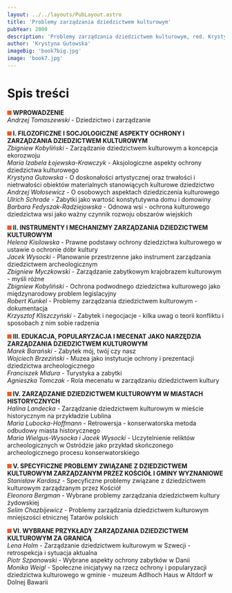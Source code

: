 ```yaml
---
layout: ../../layouts/PubLayout.astro
title: 'Problemy zarządzania dziedzictwem kulturowym'
pubYear: 2000
description: 'Problemy zarządzania dziedzictwem kulturowym, red. Krystyna Gutowska. Warszawa 2000'
author: 'Krystyna Gutowska'
imageBig: 'book7big.jpg'
image: 'book7.jpg'
---
```

<h1>Spis treści</h1>
<p><strong><img class="inline" src="/grafika/red_box.gif" width="10" height="10"> 
WPROWADZENIE</strong><br>
<em>Andrzej Tomaszewski</em> - Dziedzictwo i zarządzanie<br>
</p>
<p><strong><img class="inline" src="/grafika/red_box.gif" width="10" height="10"> 
I. FILOZOFICZNE I SOCJOLOGICZNE ASPEKTY OCHRONY I ZARZĄDZANIA 
DZIEDZICTWEM KULTUROWYM<br>
</strong><em>Zbigniew Kobyliński</em> - Zarządzanie dziedzictwem 
kulturowym a koncepcja ekorozwoju<br>
<em>Maria Izabela Łojewska-Krawczyk </em>- Aksjologiczne aspekty 
ochrony dziedzictwa kulturowego<br>
<em>Krystyna Gutowska</em> - O doskonałości artystycznej oraz 
trwałości i nietrwałości obiektów materialnych stanowiących kulturowe 
dziedzictwo<br>
<em>Andrzej Wołosewicz</em> - O osobowych aspektach dziedziczenia 
kulturowego<br>
<em>Ulrich Schrade</em> - Zabytki jako wartość konstytutywna domu 
i domowiny<br>
<em>Barbara Fedyszak-Radziejowska</em> - Odnowa wsi - ochrona 
kulturowego dziedzictwa wsi jako ważny czynnik rozwoju obszarów 
wiejskich</p>
<p><strong><img class="inline" src="/grafika/red_box.gif" width="10" height="10"> 
II. INSTRUMENTY I MECHANIZMY ZARZĄDZANIA DZIEDZICTWEM KULTUROWYM</strong><br>
<em>Helena Kisilowska</em> - Prawne podstawy ochrony dziedzictwa 
kulturowego w ustawie o ochronie dóbr kultury<br>
<em>Jacek Wysocki</em> - Planowanie przestrzenne jako instrument 
zarządzania dziedzictwem archeologicznym<br>
<em>Zbigniew Myczkowski</em> - Zarządzanie zabytkowym krajobrazem 
kulturowym - myśli różne<br>
<em>Zbigniew Kobyliński</em> - Ochrona podwodnego dziedzictwa 
kulturowego jako międzynarodowy problem legislacyjny<br>
<em>Robert Kunkel</em> - Problemy zarządzania dziedzictwem kulturowym 
- dokumentacja<br>
<em>Krzysztof Kliszczyński</em> - Zabytek i negocjacje - kilka 
uwag o teorii konfliktu i sposobach z nim sobie radzenia</p>
<p><strong><img class="inline" src="/grafika/red_box.gif" width="10" height="10"> 
III. EDUKACJA, POPULARYZACJA I MECENAT JAKO NARZĘDZIA ZARZĄDZANIA 
DZIEDZICTWEM KULTUROWYM<br>
</strong><em>Marek Barański</em> - Zabytek mój, twój czy nasz<br>
<em>Wojciech Brzeziński</em> - Muzea jako instytucje ochrony i 
prezentacji dziedzictwa archeologicznego<br>
<em>Franciszek Midura</em> - Turystyka a zabytki<br>
<em>Agnieszka Tomczak</em> - Rola mecenatu w zarządzaniu dziedzictwem 
kultury</p>
<p><strong><img class="inline" src="/grafika/red_box.gif" width="10" height="10"> 
IV. ZARZĄDZANIE DZIEDZICTWEM KULTUROWYM W MIASTACH HISTORYCZNYCH</strong><br>
<em>Halina Landecka</em> - Zarządzanie dziedzictwem kulturowym 
w mieście historycznym na przykładzie Lublina<br>
<em>Maria Lubocka-Hoffmann</em> - Retrowersja - konserwatorska 
metoda odbudowy miasta historycznego<br>
<em>Maria Wielgus-Wysocka i Jacek Wysocki</em> - Uczytelnienie 
reliktów archeologicznych w Ostródzie jako przykład skończonego 
archeologicznego procesu konserwatorskiego</p>
<p><strong><img class="inline" src="/grafika/red_box.gif" width="10" height="10"> 
V. SPECYFICZNE PROBLEMY ZWIĄZANE Z DZIEDZICTWEM KULTUROWYM ZARZĄDZANYM 
PRZEZ KOŚCIÓŁ I GMINY WYZNANIOWE<br>
</strong><em>Stanisław Kardasz</em> - Specyficzne problemy związane 
z dziedzictwem kulturowym zarządzanym przez Kościół<br>
<em>Eleonora Bergman</em> - Wybrane problemy zarządzania dziedzictwem 
kultury żydowskiej<br>
<em>Selim Chazbijewicz</em> - Problemy zarządzania dziedzictwem 
kulturowym mniejszości etnicznej Tatarów polskich</p>
<p><strong><img class="inline" src="/grafika/red_box.gif" width="10" height="10"> 
VI. WYBRANE PRZYKŁADY ZARZĄDZANIA DZIEDZICTWEM KULTUROWYM ZA GRANICĄ</strong><br>
<em>Lena Holm</em> - Zarządzanie dziedzictwem kulturowym w Szwecji 
- retrospekcja i sytuacja aktualna<br>
<em>Piotr Szpanowski</em> - Wybrane aspekty ochrony zabytków w 
Danii<br>
<em>Monika Weigl</em> - Społeczne inicjatywy na rzecz ochrony 
i popularyzacji dziedzictwa kulturowego w gminie - muzeum Adlhoch 
Haus w Altdorf w Dolnej Bawarii</p>